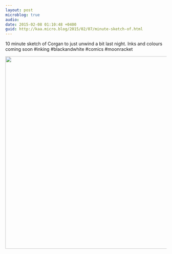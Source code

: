 ```yaml
---
layout: post
microblog: true
audio: 
date: 2015-02-08 01:10:48 +0400
guid: http://kaa.micro.blog/2015/02/07/minute-sketch-of.html
---
```

10 minute sketch of Corgan to just unwind a bit last night. Inks and colours coming soon #inking #blackandwhite #comics #moonracket

<img src="http://www.kaa.bz/uploads/2018/9efb2c3b6a.jpg" width="600" height="600" />
